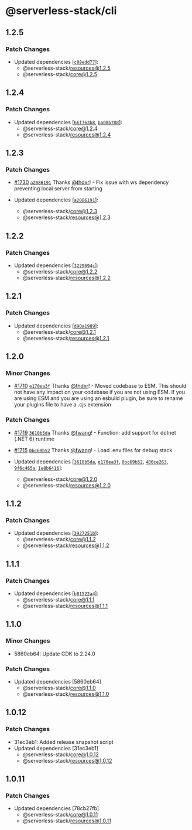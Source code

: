# @serverless-stack/cli

## 1.2.5

### Patch Changes

- Updated dependencies [[`c08edd77`](https://github.com/serverless-stack/serverless-stack/commit/c08edd77f6c48efcf790d8e4403c43e9803073ec)]:
  - @serverless-stack/resources@1.2.5
  - @serverless-stack/core@1.2.5

## 1.2.4

### Patch Changes

- Updated dependencies [[`66f763b8`](https://github.com/serverless-stack/serverless-stack/commit/66f763b899bdf5087c109384033a16860fac9b1c), [`ba08b788`](https://github.com/serverless-stack/serverless-stack/commit/ba08b7888c7aa2b19e9c3949f033c2b84a198923)]:
  - @serverless-stack/core@1.2.4
  - @serverless-stack/resources@1.2.4

## 1.2.3

### Patch Changes

- [#1730](https://github.com/serverless-stack/serverless-stack/pull/1730) [`a2086191`](https://github.com/serverless-stack/serverless-stack/commit/a20861911859b3a48f668b2eb1f113e896cb851b) Thanks [@thdxr](https://github.com/thdxr)! - Fix issue with ws dependency preventing local server from starting

- Updated dependencies [[`a2086191`](https://github.com/serverless-stack/serverless-stack/commit/a20861911859b3a48f668b2eb1f113e896cb851b)]:
  - @serverless-stack/core@1.2.3
  - @serverless-stack/resources@1.2.3

## 1.2.2

### Patch Changes

- Updated dependencies [[`3229694c`](https://github.com/serverless-stack/serverless-stack/commit/3229694ceee9f18d008a621705d46c28e9ca2f35)]:
  - @serverless-stack/core@1.2.2
  - @serverless-stack/resources@1.2.2

## 1.2.1

### Patch Changes

- Updated dependencies [[`d90a1989`](https://github.com/serverless-stack/serverless-stack/commit/d90a1989411fa5d868778d2e686323ad08e33efb)]:
  - @serverless-stack/core@1.2.1
  - @serverless-stack/resources@1.2.1

## 1.2.0

### Minor Changes

- [#1710](https://github.com/serverless-stack/serverless-stack/pull/1710) [`e170ea3f`](https://github.com/serverless-stack/serverless-stack/commit/e170ea3fb586cbe36e11beb8f9d9af4f420c2d7e) Thanks [@thdxr](https://github.com/thdxr)! - Moved codebase to ESM. This should not have any impact on your codebase if you are not using ESM. If you are using ESM and you are using an esbuild plugin, be sure to rename your plugins file to have a .cjs extension

### Patch Changes

- [#1719](https://github.com/serverless-stack/serverless-stack/pull/1719) [`3610b5da`](https://github.com/serverless-stack/serverless-stack/commit/3610b5da4f57fd35f1fb824701b7bfc4e8ce1a83) Thanks [@fwang](https://github.com/fwang)! - Function: add support for dotnet (.NET 6) runtime

* [#1715](https://github.com/serverless-stack/serverless-stack/pull/1715) [`0bc69b52`](https://github.com/serverless-stack/serverless-stack/commit/0bc69b520f68dc5325b974386170d3db0d21416c) Thanks [@fwang](https://github.com/fwang)! - Load .env files for debug stack

* Updated dependencies [[`3610b5da`](https://github.com/serverless-stack/serverless-stack/commit/3610b5da4f57fd35f1fb824701b7bfc4e8ce1a83), [`e170ea3f`](https://github.com/serverless-stack/serverless-stack/commit/e170ea3fb586cbe36e11beb8f9d9af4f420c2d7e), [`0bc69b52`](https://github.com/serverless-stack/serverless-stack/commit/0bc69b520f68dc5325b974386170d3db0d21416c), [`480ce263`](https://github.com/serverless-stack/serverless-stack/commit/480ce26378962d3ced737624dad4734cd7ad2b53), [`9f6c465a`](https://github.com/serverless-stack/serverless-stack/commit/9f6c465a71ecb7b074fed4a45960f4600fde6202), [`1e8b6416`](https://github.com/serverless-stack/serverless-stack/commit/1e8b64164090a4f72c53b8233411a0680342b0b8)]:
  - @serverless-stack/core@1.2.0
  - @serverless-stack/resources@1.2.0

## 1.1.2

### Patch Changes

- Updated dependencies [[`3927251b`](https://github.com/serverless-stack/serverless-stack/commit/3927251bbc834009ea19654f54a4e6c935ea90e9)]:
  - @serverless-stack/core@1.1.2
  - @serverless-stack/resources@1.1.2

## 1.1.1

### Patch Changes

- Updated dependencies [[`b81522a4`](https://github.com/serverless-stack/serverless-stack/commit/b81522a4dd0789292a4300b5465c4cab13f7a0cc)]:
  - @serverless-stack/core@1.1.1
  - @serverless-stack/resources@1.1.1

## 1.1.0

### Minor Changes

- 5860eb64: Update CDK to 2.24.0

### Patch Changes

- Updated dependencies [5860eb64]
  - @serverless-stack/core@1.1.0
  - @serverless-stack/resources@1.1.0

## 1.0.12

### Patch Changes

- 31ec3eb1: Added release snapshot script
- Updated dependencies [31ec3eb1]
  - @serverless-stack/core@1.0.12
  - @serverless-stack/resources@1.0.12

## 1.0.11

### Patch Changes

- Updated dependencies [78cb27fb]
  - @serverless-stack/core@1.0.11
  - @serverless-stack/resources@1.0.11
